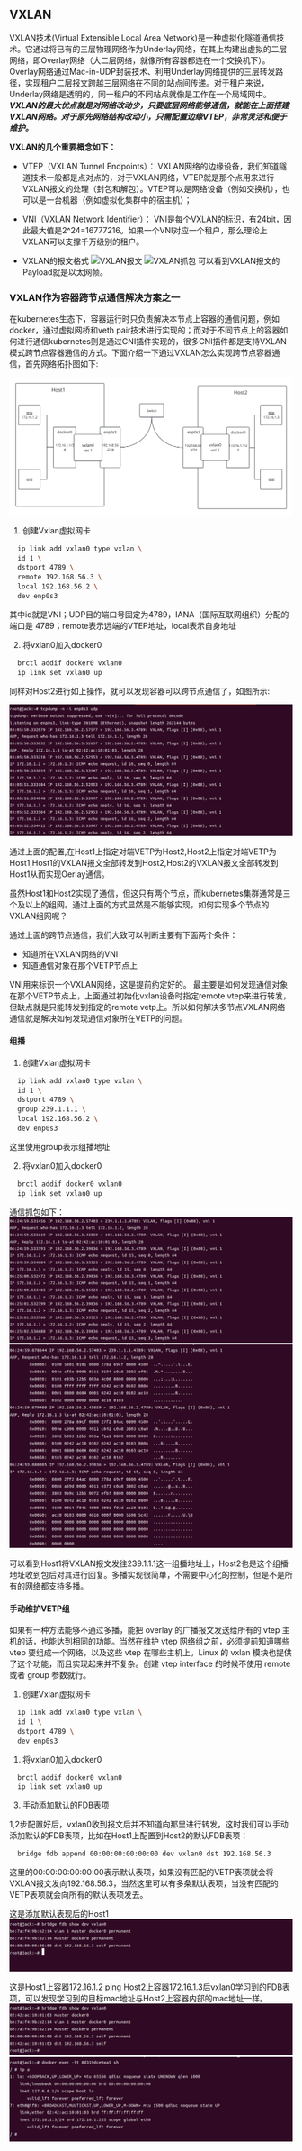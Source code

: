 ## VXLAN

VXLAN技术(Virtual Extensible Local Area Network)是一种虚拟化隧道通信技术。它通过将已有的三层物理网络作为Underlay网络，在其上构建出虚拟的二层网络，即Overlay网络（大二层网络，就像所有容器都连在一个交换机下）。Overlay网络通过Mac-in-UDP封装技术、利用Underlay网络提供的三层转发路径，实现租户二层报文跨越三层网络在不同的站点间传递。对于租户来说，Underlay网络是透明的，同一租户的不同站点就像是工作在一个局域网中。
***VXLAN的最大优点就是对网络改动少，只要底层网络能够通信，就能在上面搭建VXLAN网络。对于原先网络结构改动小，只需配置边缘VTEP，非常灵活和便于维护。***

**VXLAN的几个重要概念如下：**
* VTEP（VXLAN Tunnel Endpoints）：
  VXLAN网络的边缘设备，我们知道隧道技术一般都是点对点的，对于VXLAN网络，VTEP就是那个点用来进行VXLAN报文的处理（封包和解包）。VTEP可以是网络设备（例如交换机），也可以是一台机器（例如虚拟化集群中的宿主机）；
* VNI（VXLAN Network Identifier）：
  VNI是每个VXLAN的标识，有24bit，因此最大值是2^24=16777216。如果一个VNI对应一个租户，那么理论上VXLAN可以支撑千万级别的租户。

* VXLAN的报文格式
![VXLAN报文](https://image-static.segmentfault.com/199/902/1999028472-5e952ef47057b_fix732)
![VXLAN抓包](https://cizixs-blog.oss-cn-beijing.aliyuncs.com/006tKfTcgy1fjyb6b5ybdj30x20lq11q.jpg)
可以看到VXLAN报文的Payload就是以太网帧。


### VXLAN作为容器跨节点通信解决方案之一

在kubernetes生态下，容器运行时只负责解决本节点上容器的通信问题，例如docker，通过虚拟网桥和veth pair技术进行实现的；而对于不同节点上的容器如何进行通信kubernetes则是通过CNI插件实现的，很多CNI插件都是支持VXLAN模式跨节点容器通信的方式。下面介绍一下通过VXLAN怎么实现跨节点容器通信，首先网络拓扑图如下:

![](./Vxlan.svg)

1. 创建Vxlan虚拟网卡
  
  ```sh
    ip link add vxlan0 type vxlan \
    id 1 \
    dstport 4789 \
    remote 192.168.56.3 \
    local 192.168.56.2 \
    dev enp0s3
  ```

其中id就是VNI；UDP目的端口号固定为4789，IANA（国际互联网组织）分配的端口是 4789；remote表示远端的VTEP地址，local表示自身地址

2. 将vxlan0加入docker0
  
  ```sh
    brctl addif docker0 vxlan0
    ip link set vxlan0 up
  ```

同样对Host2进行如上操作，就可以发现容器可以跨节点通信了，如图所示:

![](./tcpdump1.png)

通过上面的配置,在Host1上指定对端VETP为Host2,Host2上指定对端VETP为Host1,Host1的VXLAN报文全部转发到Host2,Host2的VXLAN报文全部转发到Host1从而实现Oerlay通信。

虽然Host1和Host2实现了通信，但这只有两个节点，而kubernetes集群通常是三个及以上的组网。通过上面的方式显然是不能够实现，如何实现多个节点的VXLAN组网呢？

通过上面的跨节点通信，我们大致可以判断主要有下面两个条件：

* 知道所在VXLAN网络的VNI
* 知道通信对象在那个VETP节点上

VNI用来标识一个VXLAN网络，这是提前约定好的。
最主要是如何发现通信对象在那个VETP节点上，上面通过初始化vxlan设备时指定remote vtep来进行转发，但缺点就是只能转发到指定的remote vetp上。所以如何解决多节点VXLAN网络通信就是解决如何发现通信对象所在VETP的问题。

#### 组播

1. 创建Vxlan虚拟网卡

  ```sh
    ip link add vxlan0 type vxlan \
    id 1 \
    dstport 4789 \
    group 239.1.1.1 \
    local 192.168.56.2 \
    dev enp0s3
  ```

这里使用group表示组播地址

2. 将vxlan0加入docker0
  
  ```sh
    brctl addif docker0 vxlan0
    ip link set vxlan0 up
  ```

通信抓包如下：
![](tcpdump2-1.png)
![](tcpdump2-2.png)

可以看到Host1将VXLAN报文发往239.1.1.1这一组播地址上，Host2也是这个组播地址收到包后对其进行回复。多播实现很简单，不需要中心化的控制，但是不是所有的网络都支持多播。

#### 手动维护VETP组

如果有一种方法能够不通过多播，能把 overlay 的广播报文发送给所有的 vtep 主机的话，也能达到相同的功能。当然在维护 vtep 网络组之前，必须提前知道哪些 vtep 要组成一个网络，以及这些 vtep 在哪些主机上。Linux 的 vxlan 模块也提供了这个功能，而且实现起来并不复杂。创建 vtep interface 的时候不使用 remote 或者 group 参数就行。

1. 创建Vxlan虚拟网卡

  ```sh
    ip link add vxlan0 type vxlan \
    id 1 \
    dstport 4789 \
    dev enp0s3
  ```

1. 将vxlan0加入docker0
  
  ```sh
    brctl addif docker0 vxlan0
    ip link set vxlan0 up
  ```

3. 手动添加默认的FDB表项

1,2步配置好后，vxlan0收到报文后并不知道向那里进行转发，这时我们可以手动添加默认的FDB表项，比如在Host1上配置到Host2的默认FDB表项：
  
  ```sh
    bridge fdb append 00:00:00:00:00:00 dev vxlan0 dst 192.168.56.3
  ```

这里的00:00:00:00:00:00表示默认表项，如果没有匹配的VETP表项就会将VXLAN报文发向192.168.56.3，当然这里可以有多条默认表项，当没有匹配的VETP表项就会向所有的默认表项发去。

这是添加默认表现后的Host1
![](./fdb1.png)

这是Host1上容器172.16.1.2 ping Host2上容器172.16.1.3后vxlan0学习到的FDB表项，可以发现学习到的目标mac地址与Host2上容器内部的mac地址一样。
![](./fdb2.png)
![](./fdb3.png)